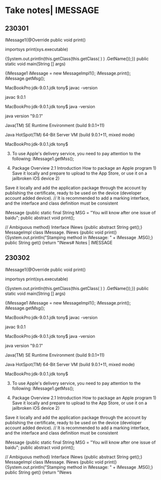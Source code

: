 # Take notes| IMESSAGE

## 230301

IMessage1{@Override public void print()

importsys
print(sys.executable)

{System.out.println(this.getClass(this.getClass( ) ) .GetName());}} public static void main(String [] args)

{IMessage1 iMessage = new MessageImpl1(); iMessage.print(); iMessage.getMsg();

MacBookPro:jdk-9.0.1.jdk tony$ javac -version

javac 9.0.1

MacBookPro:jdk-9.0.1.jdk tony$ java -version

java version "9.0.1"

Java(TM) SE Runtime Environment (build 9.0.1+11)

Java HotSpot(TM) 64-Bit Server VM (build 9.0.1+11, mixed mode)

MacBookPro:jdk-9.0.1.jdk tony$

3. To use Apple's delivery service, you need to pay attention to the following: IMessage1.getMss();

2. Package Overview 2.1 Introduction How to package an Apple program 1) Save it locally and prepare to upload to the App Store, or use it on a jailbroken iOS device 2)

  Save it locally and add the application package through the account by publishing the certificate, ready to be used on the device (developer account added device). // It is recommended to add a marking interface, and the interface and class definition must be consistent

IMessage {public static final String MSG = "You will know after one issue of baidu"; public abstract void print();

// Ambiguous method} Interface INews {public abstract String get();} MessageImpl class IMessage. INews {public void print() {System.out.println("Stamping method in IMessage: " + IMessage .MSG);} public String get() {return "INews# Notes | IMESSAGE

## 230302

IMessage1{@Override public void print()

importsys
print(sys.executable)

{System.out.println(this.getClass(this.getClass( ) ) .GetName());}} public static void main(String [] args)

{IMessage1 iMessage = new MessageImpl1(); iMessage.print(); iMessage.getMsg();

MacBookPro:jdk-9.0.1.jdk tony$ javac -version

javac 9.0.1

MacBookPro:jdk-9.0.1.jdk tony$ java -version

java version "9.0.1"

Java(TM) SE Runtime Environment (build 9.0.1+11)

Java HotSpot(TM) 64-Bit Server VM (build 9.0.1+11, mixed mode)

MacBookPro:jdk-9.0.1.jdk tony$

3. To use Apple's delivery service, you need to pay attention to the following: IMessage1.getMss();

2. Package Overview 2.1 Introduction How to package an Apple program 1) Save it locally and prepare to upload to the App Store, or use it on a jailbroken iOS device 2)

  Save it locally and add the application package through the account by publishing the certificate, ready to be used on the device (developer account added device). // It is recommended to add a marking interface, and the interface and class definition must be consistent

IMessage {public static final String MSG = "You will know after one issue of baidu"; public abstract void print();

// Ambiguous method} Interface INews {public abstract String get();} MessageImpl class IMessage. INews {public void print() {System.out.println("Stamping method in IMessage: " + IMessage .MSG);} public String get() {return "INews